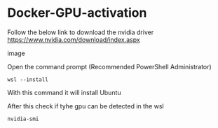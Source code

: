 # Docker-GPU-activation
Follow the below link to download the nvidia driver
https://www.nvidia.com/download/index.aspx 

image

Open the command prompt (Recommended PowerShell Administrator)

```shell
wsl --install
```

With this command it will install Ubuntu 

After this check if tyhe gpu can be detected in the wsl 

```shell
nvidia-smi
```
